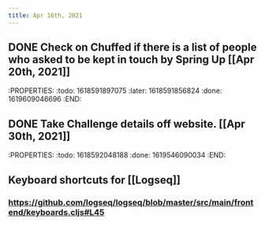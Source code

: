 ```yaml
---
title: Apr 16th, 2021
---
```


## DONE Check on Chuffed if there is a list of people who asked to be kept in touch by Spring Up [[Apr 20th, 2021]]
:PROPERTIES:
:todo: 1618591897075
:later: 1618591856824
:done: 1619609046696
:END:
## DONE Take Challenge details off website. [[Apr 30th, 2021]]
:PROPERTIES:
:todo: 1618592048188
:done: 1619546090034
:END:
## Keyboard shortcuts for [[Logseq]]
### https://github.com/logseq/logseq/blob/master/src/main/frontend/keyboards.cljs#L45
